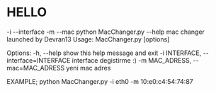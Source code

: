 # HELLO
-i --interface -m --mac
python MacChanger.py --help
mac changer launched by Devran13
Usage: MacChanger.py [options]

Options:
  -h, --help            show this help message and exit
  -i INTERFACE, --interface=INTERFACE
                        interface degistirme :)
  -m MAC_ADRESS, --mac=MAC_ADRESS
                        yeni mac adres

EXAMPLE;
python MacChanger.py -i eth0 -m 10:e0:c4:54:74:87


